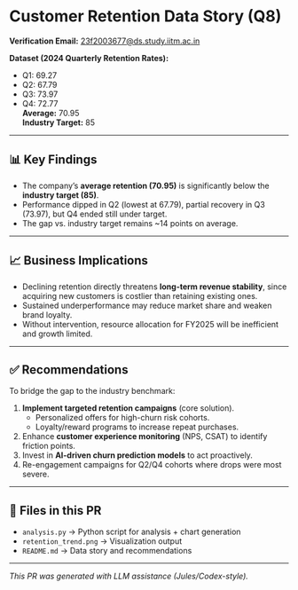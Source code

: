 # Customer Retention Data Story (Q8)

**Verification Email:** 23f2003677@ds.study.iitm.ac.in  

**Dataset (2024 Quarterly Retention Rates):**
- Q1: 69.27
- Q2: 67.79
- Q3: 73.97
- Q4: 72.77  
**Average:** 70.95  
**Industry Target:** 85  

---

## 📊 Key Findings
- The company’s **average retention (70.95)** is significantly below the **industry target (85)**.  
- Performance dipped in Q2 (lowest at 67.79), partial recovery in Q3 (73.97), but Q4 ended still under target.  
- The gap vs. industry target remains ~14 points on average.  

---

## 📈 Business Implications
- Declining retention directly threatens **long-term revenue stability**, since acquiring new customers is costlier than retaining existing ones.  
- Sustained underperformance may reduce market share and weaken brand loyalty.  
- Without intervention, resource allocation for FY2025 will be inefficient and growth limited.  

---

## ✅ Recommendations
To bridge the gap to the industry benchmark:  
1. **Implement targeted retention campaigns** (core solution).  
   - Personalized offers for high-churn risk cohorts.  
   - Loyalty/reward programs to increase repeat purchases.  
2. Enhance **customer experience monitoring** (NPS, CSAT) to identify friction points.  
3. Invest in **AI-driven churn prediction models** to act proactively.  
4. Re-engagement campaigns for Q2/Q4 cohorts where drops were most severe.  

---

## 📂 Files in this PR
- `analysis.py` → Python script for analysis + chart generation  
- `retention_trend.png` → Visualization output  
- `README.md` → Data story and recommendations  

---

*This PR was generated with LLM assistance (Jules/Codex-style).*  
